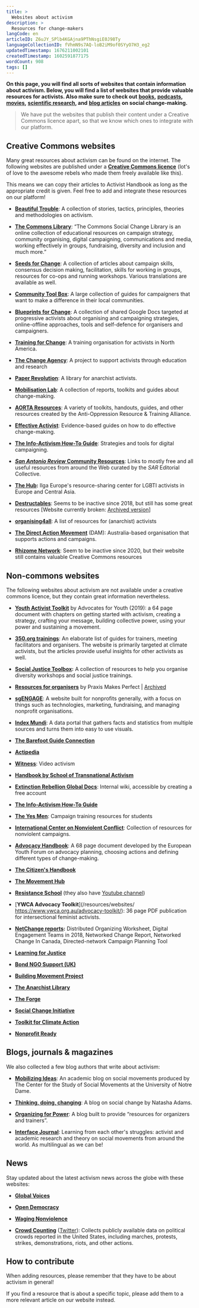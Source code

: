 ```yaml
---
title: >
  Websites about activism
description: >
  Resources for change-makers
langCode: en
articleID: Z6uJY_SPlb4KGAjna9PThNsgiE0J98Ty
languageCollectionID: fVhmN9s7AQ-loB2iM9of0SYyO7H3_eg2
updatedTimestamp: 1676211002101
createdTimestamp: 1602591877175
wordCount: 908
tags: []
---
```


**On this page, you will find all sorts of websites that contain information about activism. Below, you will find a list of websites that provide valuable resources for activists. Also make sure to check out** [**books**](/resources/books)**,** [**podcasts**](/resources/podcasts)**,** [**movies**](/resources/films-documentaries)**,** [**scientific research**](/resources/scientific-research)**, and** [**blog articles**](/resources/articles-and-blogs) **on social change-making.**

> We have put the websites that publish their content under a Creative Commons licence apart, so that we know which ones to integrate with our platform.

## Creative Commons websites

Many great resources about activism can be found on the internet. The following websites are published under a [**Creative Commons licence**](http://creativecommons.org) (lot's of love to the awesome rebels who made them freely available like this).  
  
This means we can copy their articles to Activist Handbook as long as the appropriate credit is given. Feel free to add and integrate these resources on our platform!

-   [**Beautiful Trouble**](/resources/beautiful-trouble): A collection of stories, tactics, principles, theories and methodologies on activism.
    
-   [**The Commons Library**](/resources/the-commons-library): “The Commons Social Change Library is an online collection of educational resources on campaign strategy, community organising, digital campaigning, communications and media, working effectively in groups, fundraising, diversity and inclusion and much more.”
    
-   [**Seeds for Change**](/resources/seeds-for-change): A collection of articles about campaign skills, consensus decision making, facilitation, skills for working in groups, resources for co-ops and running workshops. Various translations are available as well.
    
-   [**Community Tool Box**](/resources/community-tool-box): A large collection of guides for campaigners that want to make a difference in their local communities.
    
-   [**Blueprints for Change**](/resources/blueprints-for-change): A collection of shared Google Docs targeted at progressive activists about organising and campaigning strategies, online-offline approaches, tools and self-defence for organisers and campaigners.
    
-   [**Training for Change**](/resources/training-for-change): A training organisation for activists in North America.
    
-   [**The Change Agency**](/resources/the-change-agency): A project to support activists through education and research
    
-   [**Paper Revolution**](/resources/paper-revolution): A library for anarchist activists.
    
-   [**Mobilisation Lab**](https://mobilisationlab.org/resources/): A collection of reports, toolkits and guides about change-making.
    
-   [**AORTA Resources**](http://aorta.coop/resources/): A variety of toolkits, handouts, guides, and other resources created by the Anti-Oppression Resource & Training Alliance.
    
-   [**Effective Activist**](/resources/effective-activist): Evidence-based guides on how to do effective change-making.
    
-   [**The Info-Activism How-To Guide**](https://howto.informationactivism.org/index.html): Strategies and tools for digital campaigning.
    
-   [**_San Antonio Review_ Community Resources**](https://sareview.org/resources): Links to mostly free and all useful resources from around the Web curated by the _SAR_ Editorial Collective.
    
-   [**The Hub**](https://hub.ilga-europe.org/themes/)**:** Ilga Europe's resource-sharing center for LGBTI activists in Europe and Central Asia.
    
-   [**Destructables**](http://destructables.org/): Seems to be inactive since 2018, but still has some great resources \[Website currently broken: [Archived version](https://web.archive.org/web/20210716184742/http://destructables.org/)\]
    
-   [**organising4all**](https://0xacab.org/marxiavellian/organising4all): A list of resources for (anarchist) activists
    
-   [**The Direct Action Movement**](https://www.thedirectactionmovement.com/activate) (DAM): Australia-based organisation that supports actions and campaigns.
    
-   [**Rhizome Network**](/resources/websites/Rhyzome-Network): Seem to be inactive since 2020, but their website still contains valuable Creative Commons resources
    

## Non-commons websites

The following websites about activism are not available under a creative commons licence, but they contain great information nevertheless.

-   [**Youth Activist Toolkit**](https://advocatesforyouth.org/youth-activist-toolkit/) by Advocates for Youth (2019): a 64 page document with chapters on getting started with activism, creating a strategy, crafting your message, building collective power, using your power and sustaining a movement.
    
-   [**350.org trainings**](https://trainings.350.org/): An elaborate list of guides for trainers, meeting facilitators and organisers. The website is primarily targeted at climate activists, but the articles provide useful insights for other activists as well.
    
-   [**Social Justice Toolbox**](https://www.socialjusticetoolbox.com)**:** A collection of resources to help you organise diversity workshops and social justice trainings.
    
-   [**Resources for organisers**](https://joshuakahnrussell.wordpress.com/resources-for-activists-and-organizers/) by Praxis Makes Perfect | [Archived](https://web.archive.org/web/20191208013159/https://joshuakahnrussell.wordpress.com/resources-for-activists-and-organizers/)
    
-   [**sgENGAGE**](https://npengage.com/): A website built for nonprofits generally, with a focus on things such as technologies, marketing, fundraising, and managing nonprofit organisations.
    
-   [**Index Mundi**](https://www.indexmundi.com/): A data portal that gathers facts and statistics from multiple sources and turns them into easy to use visuals.
    
-   [**The Barefoot Guide Connection**](http://www.barefootguide.org/)
    
-   [**Actipedia**](https://actipedia.org)
    
-   [**Witness**](https://www.witness.org/resources/): Video activism
    
-   [**Handbook by School of Transnational Activism**](https://transnationalactivism.eu/handbook/)
    
-   [**Extinction Rebellion Global Docs**](https://docs.organise.earth): Internal wiki, accessible by creating a free account
    
-   [**The Info-Activism How-To Guide**](https://howto.informationactivism.org/index.html)
    
-   [**The Yes Men**](https://theyesmen.org/learn/bookoftricks): Campaign training resources for students
    
-   [**International Center on Nonviolent Conflict**](https://www.nonviolent-conflict.org/resource-library/): Collection of resources for nonviolent campaigns.
    
-   [**Advocacy Handbook**](https://www.youthforum.org/news/advocacy-handbook): A 68 page document developed by the European Youth Forum on advocacy planning, choosing actions and defining different types of change-making.
    
-   [**The Citizen's Handbook**](https://citizenshandbook.org/toc.html)
    
-   [**The Movement Hub**](/resources/the-movement-hub)
    
-   [**Resistance School**](https://www.resistanceschool.com/courses/) (they also have [Youtube channel](https://www.youtube.com/channel/UCqC33pTXw19hp1lIJ8mAcRw/featured))
    
-   [**YWCA Advocacy Toolkit**](/resources/websites/ https://www.ywca.org.au/advocacy-toolkit/): 36 page PDF publication for intersectional feminist activists.
    
-   [**NetChange reports**](http://netchange.co/reports)**:** Distributed Organizing Worksheet, Digital Engagement Teams in 2018, Networked Change Report, Networked Change In Canada, Directed-network Campaign Planning Tool
    
-   [**Learning for Justice**](https://www.learningforjustice.org)
    
-   [**Bond NGO Support (UK)**](https://www.bond.org.uk/ngo-support)
    
-   [**Building Movement Project**](/resources/building-movement-project)
    
-   [**The Anarchist Library**](https://theanarchistlibrary.org/)
    
-   [**The Forge**](https://forgeorganizing.org)
    
-   [**Social Change Initiative**](https://www.socialchangeinitiative.com/resources-for-change)
    
-   [**Toolkit for Climate Action**](http://www.networkforclimateaction.org.uk/index.html)
    
-   [**Nonprofit Ready**](https://www.nonprofitready.org/volunteer-management-courses?utm_source=activisthandbook.org)
    

## Blogs, journals & magazines

We also collected a few blog authors that write about activism:

-   [**Mobilizing Ideas**](https://mobilizingideas.wordpress.com/): An academic blog on social movements produced by The Center for the Study of Social Movements at the University of Notre Dame.
    
-   [**Thinking, doing, changing**](https://thinkingdoingchanging.com/): A blog on social change by Natasha Adams.
    
-   [**Organizing for Power**](https://www.organizingforpower.org/): A blog built to provide “resources for organizers and trainers”.
    
-   [**Interface Journal**](https://www.interfacejournal.net): Learning from each other's struggles: activist and academic research and theory on social movements from around the world. As multilingual as we can be!
    

## News

Stay updated about the latest activism news across the globe with these websites:

-   [**Global Voices**](https://globalvoices.org/)
    
-   [**Open Democracy**](https://www.opendemocracy.net/)
    
-   [**Waging Nonviolence**](https://wagingnonviolence.org)
    
-   [**Crowd Counting**](https://sites.google.com/view/crowdcountingconsortium/about?authuser=0) ([Twitter](https://twitter.com/crowdcounting)): Collects publicly available data on political crowds reported in the United States, including marches, protests, strikes, demonstrations, riots, and other actions.
    

## How to contribute

When adding resources, please remember that they have to be about activism in general!

If you find a resource that is about a specific topic, please add them to a more relevant article on our website instead.